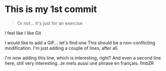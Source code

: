 # This is my 1st commit
> Or not... It's just for an exercise

I feel like I like Git

I would like to add a GIF... let's find one
This should be a non-conflicting modification.
I'm just adding a couple of lines, after all.

I'm now adding this line, which is interesting, right?
And even a second line here, still very interesting.
Je mets aussi une phrase en français.
fmbZR
